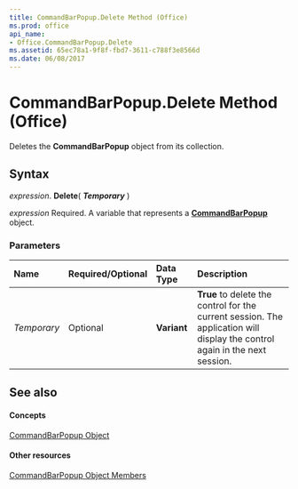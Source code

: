 ```yaml
---
title: CommandBarPopup.Delete Method (Office)
ms.prod: office
api_name:
- Office.CommandBarPopup.Delete
ms.assetid: 65ec78a1-9f8f-fbd7-3611-c788f3e8566d
ms.date: 06/08/2017
---
```



# CommandBarPopup.Delete Method (Office)

Deletes the **CommandBarPopup** object from its collection.


## Syntax

 _expression_. **Delete**( **_Temporary_** )

 _expression_ Required. A variable that represents a **[CommandBarPopup](commandbarpopup-object-office.md)** object.


### Parameters



|**Name**|**Required/Optional**|**Data Type**|**Description**|
|:-----|:-----|:-----|:-----|
| _Temporary_|Optional|**Variant**|**True** to delete the control for the current session. The application will display the control again in the next session.|

## See also


#### Concepts


[CommandBarPopup Object](commandbarpopup-object-office.md)
#### Other resources


[CommandBarPopup Object Members](commandbarpopup-members-office.md)

